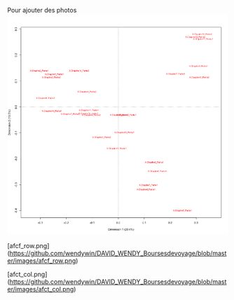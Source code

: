 
Pour ajouter des photos ![afcf_col.png](https://github.com/wendywin/DAVID_WENDY_Boursesdevoyage/blob/master/images/afcf_col.png)

[afcf_row.png]
(https://github.com/wendywin/DAVID_WENDY_Boursesdevoyage/blob/master/images/afcf_row.png)

[afct_col.png]
(https://github.com/wendywin/DAVID_WENDY_Boursesdevoyage/blob/master/images/afct_col.png)


